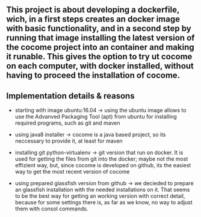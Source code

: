 ## This project is about developing a dockerfile, wich, in a first steps creates an docker image with basic functionality, and in a second step by running that image installing the latest version of the cocome project into an container and making it runable. This gives the option to try ut cocome on each computer, with docker installed, without having to proceed the installation of cocome.



## Implementation details & reasons

- starting with image ubuntu:16.04
	-> using the ubuntu image allows to use the Advanved Packaging Tool (apt) from ubuntu for installing required programs, such as git and maven

- using java8 installer
	-> cocome is a java based project, so its neccessary to provide it, at least for maven

- installing git python-virtualenv
	-> git version that run on docker. It is used for getting the files from git into the docker; maybe not the most effizient way, but, since cocome is developed on github, its the easiest way to get the most recent version of cocome

- using prepared glassfish version from github 
	-> we decieded to prepare an glassfish installation with the needed installations on it. That seems to be the best way for getting an working version with correct detail, because for some settings there is, as far as we know, no way to adjust them with consol commands.


